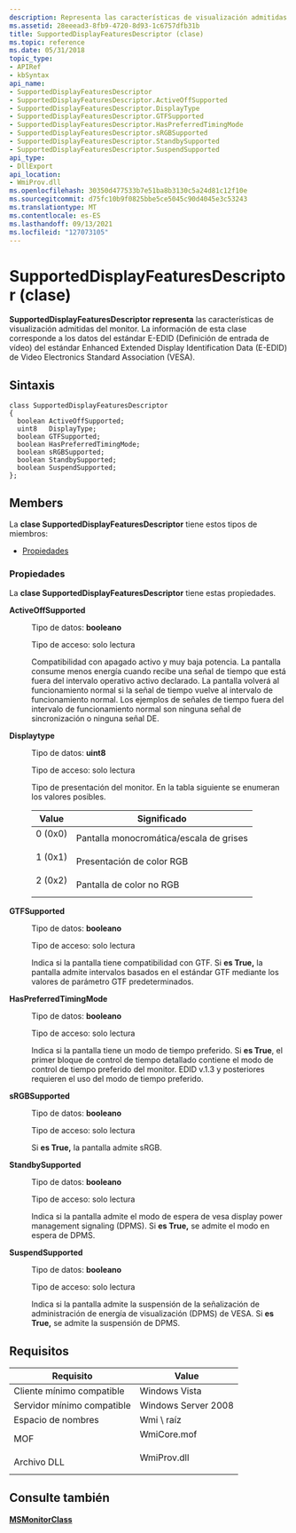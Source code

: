 ```yaml
---
description: Representa las características de visualización admitidas del monitor.
ms.assetid: 28eeead3-8fb9-4720-8d93-1c6757dfb31b
title: SupportedDisplayFeaturesDescriptor (clase)
ms.topic: reference
ms.date: 05/31/2018
topic_type:
- APIRef
- kbSyntax
api_name:
- SupportedDisplayFeaturesDescriptor
- SupportedDisplayFeaturesDescriptor.ActiveOffSupported
- SupportedDisplayFeaturesDescriptor.DisplayType
- SupportedDisplayFeaturesDescriptor.GTFSupported
- SupportedDisplayFeaturesDescriptor.HasPreferredTimingMode
- SupportedDisplayFeaturesDescriptor.sRGBSupported
- SupportedDisplayFeaturesDescriptor.StandbySupported
- SupportedDisplayFeaturesDescriptor.SuspendSupported
api_type:
- DllExport
api_location:
- WmiProv.dll
ms.openlocfilehash: 30350d477533b7e51ba8b3130c5a24d81c12f10e
ms.sourcegitcommit: d75fc10b9f0825bbe5ce5045c90d4045e3c53243
ms.translationtype: MT
ms.contentlocale: es-ES
ms.lasthandoff: 09/13/2021
ms.locfileid: "127073105"
---
```

# <a name="supporteddisplayfeaturesdescriptor-class"></a>SupportedDisplayFeaturesDescriptor (clase)

**SupportedDisplayFeaturesDescriptor representa** las características de visualización admitidas del monitor. La información de esta clase corresponde a los datos del estándar E-EDID (Definición de entrada de vídeo) del estándar Enhanced Extended Display Identification Data (E-EDID) de Video Electronics Standard Association (VESA).

## <a name="syntax"></a>Sintaxis

``` syntax
class SupportedDisplayFeaturesDescriptor
{
  boolean ActiveOffSupported;
  uint8   DisplayType;
  boolean GTFSupported;
  boolean HasPreferredTimingMode;
  boolean sRGBSupported;
  boolean StandbySupported;
  boolean SuspendSupported;
};
```

## <a name="members"></a>Members

La **clase SupportedDisplayFeaturesDescriptor** tiene estos tipos de miembros:

-   [Propiedades](#properties)

### <a name="properties"></a>Propiedades

La **clase SupportedDisplayFeaturesDescriptor** tiene estas propiedades.

<dl> <dt>

**ActiveOffSupported**
</dt> <dd> <dl> <dt>

Tipo de datos: **booleano**
</dt> <dt>

Tipo de acceso: solo lectura
</dt> </dl>

Compatibilidad con apagado activo y muy baja potencia. La pantalla consume menos energía cuando recibe una señal de tiempo que está fuera del intervalo operativo activo declarado. La pantalla volverá al funcionamiento normal si la señal de tiempo vuelve al intervalo de funcionamiento normal. Los ejemplos de señales de tiempo fuera del intervalo de funcionamiento normal son ninguna señal de sincronización o ninguna señal DE.

</dd> <dt>

**Displaytype**
</dt> <dd> <dl> <dt>

Tipo de datos: **uint8**
</dt> <dt>

Tipo de acceso: solo lectura
</dt> </dl>

Tipo de presentación del monitor. En la tabla siguiente se enumeran los valores posibles.



| Value                                                                              | Significado                                 |
|------------------------------------------------------------------------------------|-----------------------------------------|
| <dl> <dt>0 (0x0)</dt> </dl> | Pantalla monocromática/escala de grises<br/> |
| <dl> <dt>1 (0x1)</dt> </dl> | Presentación de color RGB<br/>            |
| <dl> <dt>2 (0x2)</dt> </dl> | Pantalla de color no RGB<br/>   |



 

</dd> <dt>

**GTFSupported**
</dt> <dd> <dl> <dt>

Tipo de datos: **booleano**
</dt> <dt>

Tipo de acceso: solo lectura
</dt> </dl>

Indica si la pantalla tiene compatibilidad con GTF. Si **es True,** la pantalla admite intervalos basados en el estándar GTF mediante los valores de parámetro GTF predeterminados.

</dd> <dt>

**HasPreferredTimingMode**
</dt> <dd> <dl> <dt>

Tipo de datos: **booleano**
</dt> <dt>

Tipo de acceso: solo lectura
</dt> </dl>

Indica si la pantalla tiene un modo de tiempo preferido. Si **es True**, el primer bloque de control de tiempo detallado contiene el modo de control de tiempo preferido del monitor. EDID v.1.3 y posteriores requieren el uso del modo de tiempo preferido.

</dd> <dt>

**sRGBSupported**
</dt> <dd> <dl> <dt>

Tipo de datos: **booleano**
</dt> <dt>

Tipo de acceso: solo lectura
</dt> </dl>

Si **es True,** la pantalla admite sRGB.

</dd> <dt>

**StandbySupported**
</dt> <dd> <dl> <dt>

Tipo de datos: **booleano**
</dt> <dt>

Tipo de acceso: solo lectura
</dt> </dl>

Indica si la pantalla admite el modo de espera de vesa display power management signaling (DPMS). Si **es True,** se admite el modo en espera de DPMS.

</dd> <dt>

**SuspendSupported**
</dt> <dd> <dl> <dt>

Tipo de datos: **booleano**
</dt> <dt>

Tipo de acceso: solo lectura
</dt> </dl>

Indica si la pantalla admite la suspensión de la señalización de administración de energía de visualización (DPMS) de VESA. Si **es True,** se admite la suspensión de DPMS.

</dd> </dl>

## <a name="requirements"></a>Requisitos



| Requisito | Value |
|-------------------------------------|----------------------------------------------------------------------------------------|
| Cliente mínimo compatible<br/> | Windows Vista<br/>                                                               |
| Servidor mínimo compatible<br/> | Windows Server 2008<br/>                                                         |
| Espacio de nombres<br/>                | Wmi \\ raíz<br/>                                                                   |
| MOF<br/>                      | <dl> <dt>WmiCore.mof</dt> </dl> |
| Archivo DLL<br/>                      | <dl> <dt>WmiProv.dll</dt> </dl> |



## <a name="see-also"></a>Consulte también

<dl> <dt>

[**MSMonitorClass**](msmonitorclass.md)
</dt> </dl>

 

 




